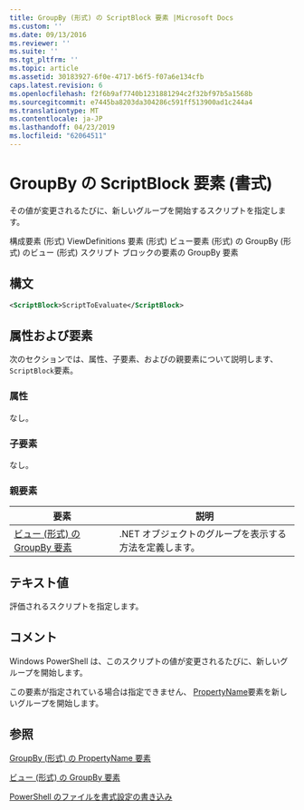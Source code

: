```yaml
---
title: GroupBy (形式) の ScriptBlock 要素 |Microsoft Docs
ms.custom: ''
ms.date: 09/13/2016
ms.reviewer: ''
ms.suite: ''
ms.tgt_pltfrm: ''
ms.topic: article
ms.assetid: 30183927-6f0e-4717-b6f5-f07a6e134cfb
caps.latest.revision: 6
ms.openlocfilehash: f2f6b9af7740b1231881294c2f32bf97b5a1568b
ms.sourcegitcommit: e7445ba8203da304286c591ff513900ad1c244a4
ms.translationtype: MT
ms.contentlocale: ja-JP
ms.lasthandoff: 04/23/2019
ms.locfileid: "62064511"
---
```

# <a name="scriptblock-element-for-groupby-format"></a>GroupBy の ScriptBlock 要素 (書式)

その値が変更されるたびに、新しいグループを開始するスクリプトを指定します。

構成要素 (形式) ViewDefinitions 要素 (形式) ビュー要素 (形式) の GroupBy (形式) のビュー (形式) スクリプト ブロックの要素の GroupBy 要素

## <a name="syntax"></a>構文

```xml
<ScriptBlock>ScriptToEvaluate</ScriptBlock>
```

## <a name="attributes-and-elements"></a>属性および要素

次のセクションでは、属性、子要素、およびの親要素について説明します、`ScriptBlock`要素。

### <a name="attributes"></a>属性

なし。

### <a name="child-elements"></a>子要素

なし。

### <a name="parent-elements"></a>親要素

|要素|説明|
|-------------|-----------------|
|[ビュー (形式) の GroupBy 要素](./groupby-element-for-view-format.md)|.NET オブジェクトのグループを表示する方法を定義します。|

## <a name="text-value"></a>テキスト値

評価されるスクリプトを指定します。

## <a name="remarks"></a>コメント

Windows PowerShell は、このスクリプトの値が変更されるたびに、新しいグループを開始します。

この要素が指定されている場合は指定できません、 [PropertyName](http://msdn.microsoft.com/en-us/396dede0-039a-4a87-a5ef-3ecabb729676)要素を新しいグループを開始します。

## <a name="see-also"></a>参照

[GroupBy (形式) の PropertyName 要素](./propertyname-element-for-groupby-format.md)

[ビュー (形式) の GroupBy 要素](./groupby-element-for-view-format.md)

[PowerShell のファイルを書式設定の書き込み](./writing-a-powershell-formatting-file.md)
